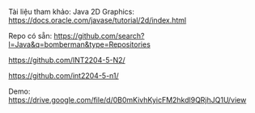 Tài liệu tham khảo:
Java 2D Graphics: https://docs.oracle.com/javase/tutorial/2d/index.html

Repo có sẵn: https://github.com/search?l=Java&q=bomberman&type=Repositories

https://github.com/INT2204-5-N2/

https://github.com/int2204-5-n1/

Demo: https://drive.google.com/file/d/0B0mKivhKyicFM2hkdl9QRjhJQ1U/view
